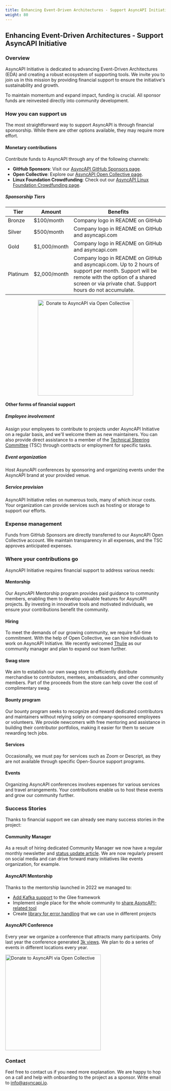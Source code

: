 ```yaml
---
title: Enhancing Event-Driven Architectures - Support AsyncAPI Initiative
weight: 80
---
```


## Enhancing Event-Driven Architectures - Support AsyncAPI Initiative

### Overview

AsyncAPI Initiative is dedicated to advancing Event-Driven Architectures (EDA) and creating a robust ecosystem of supporting tools. We invite you to join us in this mission by providing financial support to ensure the initiative's sustainability and growth.

To maintain momentum and expand impact, funding is crucial. All sponsor funds are reinvested directly into community development.

### How you can support us

The most straightforward way to support AsyncAPI is through financial sponsorship. While there are other options available, they may require more effort.

#### Monetary contributions

Contribute funds to AsyncAPI through any of the following channels:

- **GitHub Sponsors**: Visit our [AsyncAPI GitHub Sponsors page](https://github.com/sponsors/asyncapi).
- **Open Collective**: Explore our [AsyncAPI Open Collective page](https://opencollective.com/asyncapi).
- **Linux Foundation Crowdfunding**: Check out our [AsyncAPI Linux Foundation Crowdfunding page](https://crowdfunding.lfx.linuxfoundation.org/projects/445898e9-42a2-4965-9e0a-c2a714f381bc).

##### Sponsorship Tiers

| Tier | Amount | Benefits
| --- | --- | --- |
| Bronze | $100/month | Company logo in README on GitHub |
| Silver | $500/month | Company logo in README on GitHub and asyncapi.com |
| Gold | $1,000/month | Company logo in README on GitHub and asyncapi.com |
| Platinum | $2,000/month | Company logo in README on GitHub and asyncapi.com. Up to 2 hours of support per month. Support will be remote with the option of a shared screen or via private chat. Support hours do not accumulate. | 

<center>
<a href="https://opencollective.com/asyncapi/contribute/platinum-sponsors-8119/checkout?interval=month&amount=2000" target="_blank">
  <img src="https://opencollective.com/asyncapi/donate/button@2x.png?color=blue"
       width="300"
       alt="Donate to AsyncAPI via Open Collective" />
</a>
</center>

#### Other forms of financial support

##### Employee involvement

Assign your employees to contribute to projects under AsyncAPI Initiative on a regular basis, and we'll welcome them as new maintainers. You can also provide direct assistance to a member of the [Technical Steering Committee](https://www.asyncapi.com/community/tsc) (TSC) through contracts or employment for specific tasks.

##### Event organization

Host AsyncAPI conferences by sponsoring and organizing events under the AsyncAPI brand at your provided venue.

##### Service provision

AsyncAPI Initiative relies on numerous tools, many of which incur costs. Your organization can provide services such as hosting or storage to support our efforts.

### Expense management

Funds from GitHub Sponsors are directly transferred to our AsyncAPI Open Collective account. We maintain transparency in all expenses, and the TSC approves anticipated expenses.

### Where your contributions go

AsyncAPI Initiative requires financial support to address various needs:

#### Mentorship

Our AsyncAPI Mentorship program provides paid guidance to community members, enabling them to develop valuable features for AsyncAPI projects. By investing in innovative tools and motivated individuals, we ensure your contributions benefit the community.

#### Hiring

To meet the demands of our growing community, we require full-time commitment. With the help of Open Collective, we can hire individuals to work on AsyncAPI Initiative. We recently welcomed [Thulie](https://www.linkedin.com/in/v-thulisile-sibanda/) as our community manager and plan to expand our team further.

#### Swag store

We aim to establish our own swag store to efficiently distribute merchandise to contributors, mentees, ambassadors, and other community members. Part of the proceeds from the store can help cover the cost of complimentary swag.

#### Bounty program

Our bounty program seeks to recognize and reward dedicated contributors and maintainers without relying solely on company-sponsored employees or volunteers. We provide newcomers with free mentoring and assistance in building their contributor portfolios, making it easier for them to secure rewarding tech jobs.

#### Services

Occasionally, we must pay for services such as Zoom or Descript, as they are not available through specific Open-Source support programs.

#### Events

Organizing AsyncAPI conferences involves expenses for various services and travel arrangements. Your contributions enable us to host these events and grow our community further.

### Success Stories

Thanks to financial support we can already see many success stories in the project:

#### Community Manager

As a result of hiring dedicated Community Manager we now have a regular monthly newsletter and [status update article](https://www.asyncapi.com/blog/march-2023). We are now regularly present on social media and can drive forward many initiatives like events organization, for example.

#### AsyncAPI Mentorship

Thanks to the mentorship launched in 2022 we managed to:
- [Add Kafka support](https://github.com/asyncapi/glee/issues/256) to the Glee framework
- Implement single place for the whole community to [share AsyncAPI-related tool](https://www.asyncapi.com/tools)
- Create [library for error handling](https://github.com/asyncapi/problem) that we can use in different projects

#### AsyncAPI Conference

Every year we organize a conference that attracts many participants. Only last year the conference generated [3k views](https://www.youtube.com/playlist?list=PLbi1gRlP7pijRiA32SU36hD_FW-2qyPhl). We plan to do a series of events in different locations every year.


<a href="https://opencollective.com/asyncapi/contribute/platinum-sponsors-8119/checkout?interval=month&amount=2000" target="_blank">
  <img src="https://opencollective.com/asyncapi/donate/button@2x.png?color=blue"
       width="300"
       alt="Donate to AsyncAPI via Open Collective" />
</a>

### Contact

Feel free to contact us if you need more explanation. We are happy to hop on a call and help with onboarding to the project as a sponsor. Write email to info@asyncapi.io.
